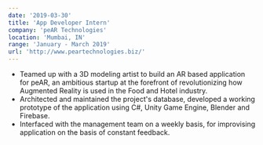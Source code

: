 ```yaml
---
date: '2019-03-30'
title: 'App Developer Intern'
company: 'peAR Technologies'
location: 'Mumbai, IN'
range: 'January - March 2019'
url: 'http://www.peartechnologies.biz/'
---
```


- Teamed up with a 3D modeling artist to build an AR based application for peAR, an ambitious startup at the forefront of revolutionizing how Augmented Reality is used in the Food and Hotel industry.
- Architected and maintained the project's database, developed a working prototype of the application using C#, Unity Game Engine, Blender and Firebase.
- Interfaced with the management team on a weekly basis, for improvising application on the basis of constant feedback.
